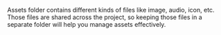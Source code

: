 Assets folder contains different kinds of files like image, audio, icon, etc. Those files are shared across the project, so keeping those files in a separate folder will help you manage assets effectively.